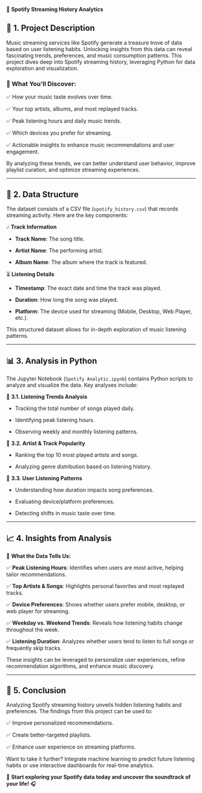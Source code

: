 🎵 **Spotify Streaming History Analytics**

## 📌 1. Project Description

Music streaming services like Spotify generate a treasure trove of data based on user listening habits. Unlocking insights from this data can reveal fascinating trends, preferences, and music consumption patterns. This project dives deep into Spotify streaming history, leveraging Python for data exploration and visualization.

### 🌟 What You’ll Discover:

✅ How your music taste evolves over time.

✅ Your top artists, albums, and most replayed tracks.

✅ Peak listening hours and daily music trends.

✅ Which devices you prefer for streaming.

✅ Actionable insights to enhance music recommendations and user engagement.

By analyzing these trends, we can better understand user behavior, improve playlist curation, and optimize streaming experiences.

---

## 📂 2. Data Structure

The dataset consists of a CSV file (`spotify_history.csv`) that records streaming activity. Here are the key components:

🎶 **Track Information**

- **Track Name**: The song title.
  
- **Artist Name**: The performing artist.
  
- **Album Name**: The album where the track is featured.

⏳ **Listening Details**
- **Timestamp**: The exact date and time the track was played.
  
- **Duration**: How long the song was played.
  
- **Platform**: The device used for streaming (Mobile, Desktop, Web Player, etc.).

This structured dataset allows for in-depth exploration of music listening patterns.

---

## 📊 3. Analysis in Python

The Jupyter Notebook (`Spotify Analytic.ipynb`) contains Python scripts to analyze and visualize the data. Key analyses include:

🔹 **3.1. Listening Trends Analysis**

- Tracking the total number of songs played daily.
  
- Identifying peak listening hours.
  
- Observing weekly and monthly listening patterns.

🔹 **3.2. Artist & Track Popularity**

- Ranking the top 10 most played artists and songs.
  
- Analyzing genre distribution based on listening history.

🔹 **3.3. User Listening Patterns**

- Understanding how duration impacts song preferences.
  
- Evaluating device/platform preferences.
  
- Detecting shifts in music taste over time.

---

## 📈 4. Insights from Analysis

🎯 **What the Data Tells Us:**

✅ **Peak Listening Hours**: Identifies when users are most active, helping tailor recommendations.

✅ **Top Artists & Songs**: Highlights personal favorites and most replayed tracks.

✅ **Device Preferences**: Shows whether users prefer mobile, desktop, or web player for streaming.

✅ **Weekday vs. Weekend Trends**: Reveals how listening habits change throughout the week.

✅ **Listening Duration**: Analyzes whether users tend to listen to full songs or frequently skip tracks.

These insights can be leveraged to personalize user experiences, refine recommendation algorithms, and enhance music discovery.

---

## 📌 5. Conclusion

Analyzing Spotify streaming history unveils hidden listening habits and preferences. The findings from this project can be used to:

✅ Improve personalized recommendations.

✅ Create better-targeted playlists.

✅ Enhance user experience on streaming platforms.

Want to take it further? Integrate machine learning to predict future listening habits or use interactive dashboards for real-time analytics.

🚀 **Start exploring your Spotify data today and uncover the soundtrack of your life!** 🎧
